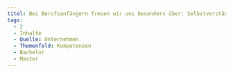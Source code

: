 ```yaml
---
titel: Bei Berufsanfängern freuen wir uns besonders über: Selbstverständnis für Sicherheit und Datenschutz
tags:
  - 2
  - Inhalte
  - Quelle: Unternehmen
  - Themenfeld: Kompetenzen
  - Bachelor
  - Master
---
```

